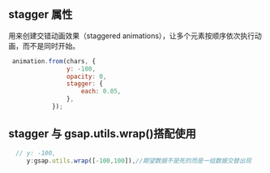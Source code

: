 ## stagger 属性
用来创建交错动画效果（staggered animations），让多个元素按顺序依次执行动画，而不是同时开始。

```js
 animation.from(chars, {
                y: -100,
                opacity: 0,
                stagger: {
                    each: 0.05,
                },
            });
```

## stagger 与 gsap.utils.wrap()搭配使用
```js
  // y: -100,
     y:gsap.utils.wrap([-100,100]),//期望数据不是死的而是一组数据交替出现
```